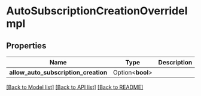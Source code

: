 # AutoSubscriptionCreationOverrideImpl

## Properties

Name | Type | Description | Notes
------------ | ------------- | ------------- | -------------
**allow_auto_subscription_creation** | Option<**bool**> |  | [optional]

[[Back to Model list]](../README.md#documentation-for-models) [[Back to API list]](../README.md#documentation-for-api-endpoints) [[Back to README]](../README.md)


